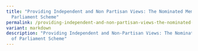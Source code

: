 ```yaml
---
title: "Providing Independent and Non Partisan Views: The Nominated Member of
  Parliament Scheme"
permalink: /providing-independent-and-non-partisan-views-the-nominated-member-of-parliament-scheme/
variant: markdown
description: "Providing Independent and Non-Partisan Views: The Nominated Member
  of Parliament Scheme"
---
```

